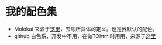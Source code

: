 我的配色集
============

 - Molokai 来源于[这里](http://winterdom.com/2008/08/molokaiforvim)，去除所斜体的定义。也是我默认的配色。
 - github 白色系，开发中不用，在做TOhtml时用用，来源于[这里](http://www.github.com/nono/github_vim_theme)
